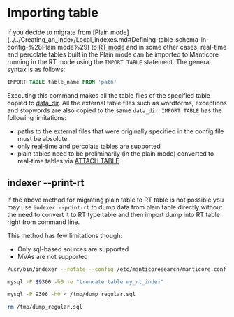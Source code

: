# Importing table

If you decide to migrate from [Plain mode](../../Creating_an_index/Local_indexes.md#Defining-table-schema-in-config-%28Plain mode%29) to [RT mode](../../Creating_an_index/Local_indexes.md#Online-schema-management-%28RT-mode%29) and in some other cases, real-time and percolate tables built in the Plain mode can be imported to Manticore running in the RT mode using the `IMPORT TABLE` statement. The general syntax is as follows:

```sql
IMPORT TABLE table_name FROM 'path'
```

Executing this command makes all the table files of the specified table copied to [data_dir](../../Server_settings/Searchd.md#data_dir). All the external table files such as wordforms, exceptions and stopwords are also copied to the same `data_dir`.
`IMPORT TABLE` has the following limitations:
* paths to the external files that were originally specified in the config file must be absolute
* only real-time and percolate tables are supported
* plain tables need to be preliminarily (in the plain mode) converted to real-time tables via [ATTACH TABLE](../../Adding_data_from_external_storages/Adding_data_from_indexes/Attaching_a_plain_index_to_RT_index.md)

## indexer --print-rt

<!-- example print_rt -->
If the above method for migrating plain table to RT table is not possible you may use `indexer --print-rt` to dump data from plain table directly without the need to convert it to RT type table and then import dump into RT table right from command line.

This method has few limitations though:
* Only sql-based sources are supported
* MVAs are not supported

<!-- request -->
```bash
/usr/bin/indexer --rotate --config /etc/manticoresearch/manticore.conf --print-rt my_rt_index my_plain_index > /tmp/dump_regular.sql

mysql -P $9306 -h0 -e "truncate table my_rt_index"

mysql -P 9306 -h0 < /tmp/dump_regular.sql

rm /tmp/dump_regular.sql
```
<!-- end -->
